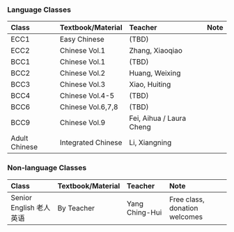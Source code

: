 ### Language Classes

| Class        | Textbook/Material          | Teacher | Note |
|:-------------|:------------------|:------|:------|
| ECC1 	| Easy Chinese  | (TBD)	|  | 
| ECC2 	| Chinese Vol.1  | Zhang, Xiaoqiao	|  | 
| BCC1 	| Chinese Vol.1  | (TBD) |  | 
| BCC2 	| Chinese Vol.2  | Huang, Weixing |  | 
| BCC3 	| Chinese Vol.3  | Xiao, Huiting |  | 
| BCC4 	| Chinese Vol.4-5  | (TBD) |  | 
| BCC6 	| Chinese Vol.6,7,8| (TBD) |  | 
| BCC9 	| Chinese Vol.9  | Fei, Aihua / Laura Cheng  |  | 
| Adult Chinese 	| Integrated Chinese 	| Li, Xiangning |  | 

### Non-language Classes

| Class        | Textbook/Material          | Teacher | Note |
|:-------------|:------------------|:------|:------|
| Senior English 老人英语	| By Teacher 	| Yang Ching-Hui | Free class, donation welcomes | 
